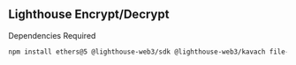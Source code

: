 ## Lighthouse Encrypt/Decrypt

Dependencies Required
```bash
npm install ethers@5 @lighthouse-web3/sdk @lighthouse-web3/kavach file-saver
```
